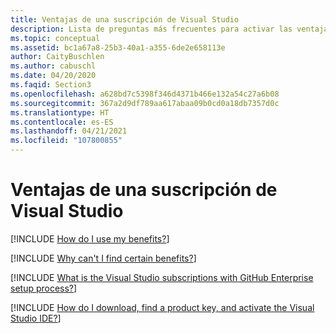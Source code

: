```yaml
---
title: Ventajas de una suscripción de Visual Studio
description: Lista de preguntas más frecuentes para activar las ventajas de la suscripción.
ms.topic: conceptual
ms.assetid: bc1a67a8-25b3-40a1-a355-6de2e658113e
author: CaityBuschlen
ms.author: cabuschl
ms.date: 04/20/2020
ms.faqid: Section3
ms.openlocfilehash: a628bd7c5398f346d4371b466e132a54c27a6b08
ms.sourcegitcommit: 367a2d9df789aa617abaa09b0cd0a18db7357d0c
ms.translationtype: HT
ms.contentlocale: es-ES
ms.lasthandoff: 04/21/2021
ms.locfileid: "107800855"
---
```

# <a name="visual-studio-subscription-benefits"></a>Ventajas de una suscripción de Visual Studio

[!INCLUDE [How do I use my benefits?](includes/use-benefits.md)]

[!INCLUDE [Why can't I find certain benefits?](includes/available-benefits.md)]

[!INCLUDE [What is the Visual Studio subscriptions with GitHub Enterprise setup process?](includes/ghe-process.md)]

[!INCLUDE [How do I download, find a product key, and activate the Visual Studio IDE?](includes/activate-ide.md)]

